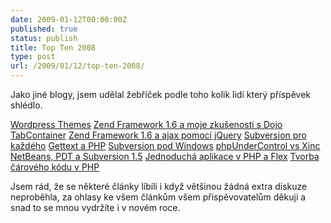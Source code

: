 ```yaml
---
date: 2009-01-12T00:00:00Z
published: true
status: publish
title: Top Ten 2008
type: post
url: /2009/01/12/top-ten-2008/
---
```


Jako jiné blogy, jsem udělal žebříček podle toho kolik lidí který příspěvek shlédlo.

<a href="https://blog.prskavec.net/2008/04/wordpress-themes/">Wordpress Themes</a>
<a href="https://blog.prskavec.net/2008/09/zend-framework-16-a-moje-zkuenosti-s-dojo-tabcontainer/">Zend Framework 1.6 a moje zkušenosti s Dojo TabContainer</a>
<a href="https://blog.prskavec.net/2008/09/zend-framework-16-a-ajax-pomoc-jquery/">Zend Framework 1.6 a ajax pomocí jQuery</a>
<a href="https://blog.prskavec.net/2008/07/subversion-pro-kazdho/">Subversion pro každého</a>
<a href="https://blog.prskavec.net/2008/07/gettext-a-php/">Gettext a PHP</a>
<a href="https://blog.prskavec.net/2008/03/subversion-pod-windows/">Subversion pod Windows</a>
<a href="https://blog.prskavec.net/2008/11/phpundercontrol-vs-xinc/">phpUnderControl vs Xinc</a>
<a href="https://blog.prskavec.net/2008/07/netbeans-pdt-a-subversion-15/">NetBeans, PDT a Subversion 1.5</a>
<a href="https://blog.prskavec.net/2008/06/jednoduch-aplikace-v-php-a-flex/">Jednoduchá aplikace v PHP a Flex</a>
<a href="https://blog.prskavec.net/2007/11/tvorba-caroveho-kodu-v-php/">Tvorba čárového kódu v PHP</a>

Jsem rád, že se některé články líbíli i když většinou žádná extra diskuze neproběhla, za ohlasy ke všem článkům všem přispěvovatelům děkuji a snad to se mnou vydržíte i v novém roce.
